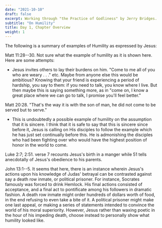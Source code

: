 ```yaml
---
date: "2021-10-10"
draft: false
excerpt: Working through "the Practice of Godliness" by Jerry Bridges.
subtitle: "On Humility"
title: Day 1, Chapter Overview 
weight: 1
---
```


The following is a summary of examples of Humility as expressed by Jesus:

Matt 11:28--30. Not sure what the example of humility as it is shown here. Here are some attempts: 

* Jesus invites others to lay their burdens on him. "Come to me all of you who are weary . . ." etc. Maybe from anyone else this would be ambitious? Knowing that your friend is experiencing a period of hardship, you say to them: if you need to talk, you know where I live. But then maybe this is saying something more, as in "come on, I know a great place where we can go to talk, I promise you'll feel better."

Matt 20:28. "That's the way it is with the son of man, he did not come to be served but to serve."

* This is undoubtedly a possible example of humility on the assumption that it is sincere. I think that it is safe to say that this is sincere since before it, Jesus is calling on His disciples to follow the example which he has just set continually before this. He is admonishing the disciples who had been fighting over who would have the highest position of honor in the world to come.

Luke 2:7; 2:51. verse 7 recounts Jesus's birth in a manger while 51 tells anecdotally of Jesus's obedience to his parents. 

John 13:1--5. It seems that here, there is an instance wherein Jesus's actions upon his knowledge of Judas' betrayal can be contrasted against say a death row inmate, or political prisoner. For instance, Socrates famously was forced to drink Hemlock. His final actions consisted of acceptance, and a final act to pontificate among his followers in dramatic fashion. A death row inmate might order hundreds of dollars worth of food, in the end refusing to even take a bite of it. A political prisoner might make one last appeal, or making a series of statements intended to convince the world of his moral superiority. However, Jesus rather than waxing poetic in the hour of his impeding death, choose instead to personally show what humility looked like.
